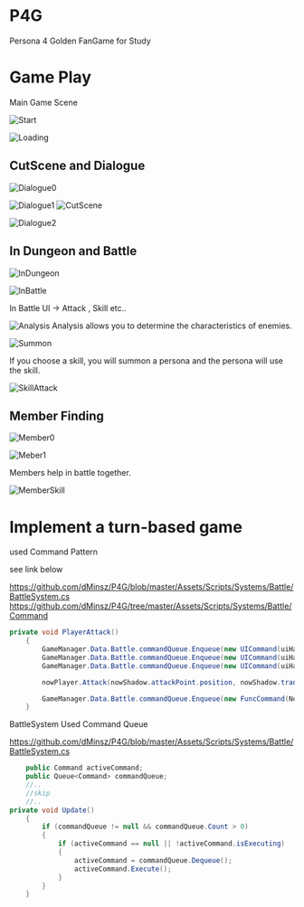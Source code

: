# P4G

Persona 4 Golden FanGame for Study


# Game Play

Main Game Scene

![Start](./MarkDownFiles/Main.png)

![Loading](./MarkDownFiles/Loading.png)


## CutScene and Dialogue

![Dialogue0](./MarkDownFiles/Dialogue0.png)

![Dialogue1](./MarkDownFiles/Dialogue1.png)
![CutScene](./MarkDownFiles/CutScene.png)

![Dialogue2](./MarkDownFiles/Dialogue2.png)


## In Dungeon and Battle

![InDungeon](./MarkDownFiles/InDungeon.png)

![InBattle](./MarkDownFiles/InBattle.png)

In Battle UI -> Attack , Skill etc..

![Analysis](./MarkDownFiles/Analysis.png)
Analysis allows you to determine the characteristics of enemies.

![Summon](./MarkDownFiles/Summon.png)

If you choose a skill, you will summon a persona and the persona will use the skill.

![SkillAttack](./MarkDownFiles/SkillAttack.png)

## Member Finding

![Member0](./MarkDownFiles/Member0.png)

![Meber1](./MarkDownFiles/Meber1.png)

Members help in battle together.

![MemberSkill](./MarkDownFiles/MemberSkill.png)

# Implement a turn-based game

used Command Pattern

see link below

https://github.com/dMinsz/P4G/blob/master/Assets/Scripts/Systems/Battle/BattleSystem.cs
https://github.com/dMinsz/P4G/tree/master/Assets/Scripts/Systems/Battle/Command

```cs
private void PlayerAttack()
    {
        GameManager.Data.Battle.commandQueue.Enqueue(new UICommand(uiHandler.MenuUI.transform, false));
        GameManager.Data.Battle.commandQueue.Enqueue(new UICommand(uiHandler.SelectMenuUI.transform, false));
        GameManager.Data.Battle.commandQueue.Enqueue(new UICommand(uiHandler.partyUI.transform, false));

        nowPlayer.Attack(nowShadow.attackPoint.position, nowShadow.transform.position, uiHandler.BattleUI.transform, cam);

        GameManager.Data.Battle.commandQueue.Enqueue(new FuncCommand(NextPlayer));
    }
```

BattleSystem Used Command Queue

https://github.com/dMinsz/P4G/blob/master/Assets/Scripts/Systems/Battle/BattleSystem.cs

```cs
    public Command activeCommand;
    public Queue<Command> commandQueue;
    //..
    //skip
    //..
private void Update()
    {
        if (commandQueue != null && commandQueue.Count > 0)
        {
            if (activeCommand == null || !activeCommand.isExecuting)
            {
                activeCommand = commandQueue.Dequeue();
                activeCommand.Execute();
            }
        }
    }
```




